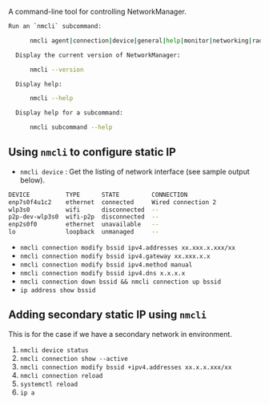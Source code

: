 A command-line tool for controlling NetworkManager.

```bash
Run an `nmcli` subcommand:

      nmcli agent|connection|device|general|help|monitor|networking|radio command_options

  Display the current version of NetworkManager:

      nmcli --version

  Display help:

      nmcli --help

  Display help for a subcommand:

      nmcli subcommand --help
```

## Using `nmcli` to configure static IP

- `nmcli device` : Get the listing of network interface (see sample output below).

```bash
DEVICE          TYPE      STATE         CONNECTION         
enp7s0f4u1c2    ethernet  connected     Wired connection 2 
wlp3s0          wifi      disconnected  --                 
p2p-dev-wlp3s0  wifi-p2p  disconnected  --                 
enp2s0f0        ethernet  unavailable   --                 
lo              loopback  unmanaged     --  
```

- `nmcli connection modify bssid ipv4.addresses xx.xxx.x.xxx/xx`
- `nmcli connection modify bssid ipv4.gateway xx.xxx.x.x`
- `nmcli connection modify bssid ipv4.method manual`
- `nmcli connection modify bssid ipv4.dns x.x.x.x`
- `nmcli connection down bssid && nmcli connection up bssid`
- `ip address show bssid`

## Adding secondary static IP using `nmcli`
This is for the case if we have a secondary network in environment. 

1. `nmcli device status`
2. `nmcli connection show --active`
3. `nmcli connection modify bssid +ipv4.addresses xx.x.x.xxx/xx`
4. `nmcli connection reload`
5. `systemctl reload`
6. `ip a`

